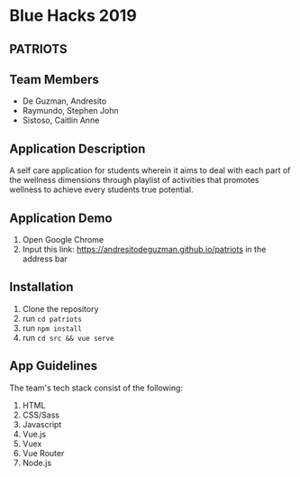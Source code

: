 # Blue Hacks 2019
## PATRIOTS

## Team Members
- De Guzman, Andresito
- Raymundo, Stephen John
- Sistoso, Caitlin Anne

## Application Description
A self care application for students wherein it aims to deal with each part of the wellness dimensions through playlist of activities that promotes wellness to achieve every students true potential.

## Application Demo
1. Open Google Chrome
2. Input this link: https://andresitodeguzman.github.io/patriots in the address bar

## Installation
1. Clone the repository
2. run ```cd patriots```
2. run ```npm install```
2. run ```cd src && vue serve```

## App Guidelines
The team's tech stack consist of the following:
1. HTML
2. CSS/Sass
3. Javascript
4. Vue.js
5. Vuex
6. Vue Router
7. Node.js

